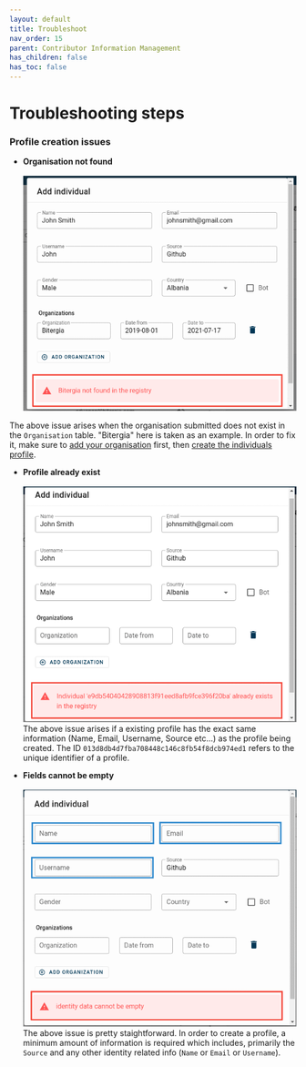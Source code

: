```yaml
---
layout: default
title: Troubleshoot
nav_order: 15
parent: Contributor Information Management
has_children: false
has_toc: false
---
```


# Troubleshooting steps

### Profile creation issues

- <strong>Organisation not found</strong><br><br>
  ![sortinghat-orgs](./assets/sortinghat-org.png)

The above issue arises when the organisation submitted does not exist in the `Organisation` table. "Bitergia" here is taken as an example.
In order to fix it, make sure to [add your organisation](https://vsevagen.github.io/grimoirelab-sortinghat/docs/sortinghat/add-org/) first, then [create the individuals profile](https://vsevagen.github.io/grimoirelab-sortinghat/docs/sortinghat/create-profile/).<br>

- <strong>Profile already exist</strong><br><br>
  ![sortinghat-sameIdentity](./assets/sortinghat-sameIdentity.png)
  <br>
  The above issue arises if a existing profile has the exact same information (Name, Email, Username, Source etc...) as the profile being created. The ID `013d8db4d7fba708448c146c8fb54f8dcb974ed1` refers to the unique identifier of a profile.

- <strong>Fields cannot be empty</strong><br><br>
  ![sortinghat-no-identity](./assets/sortinghat-no-identity.png)
  <br>
  The above issue is pretty staightforward. In order to create a profile, a minimum amount of information is required which includes, primarily the <code>Source</code> and any other identity related info (`Name` or `Email` or `Username`).<br><br>
